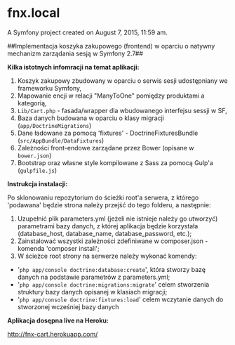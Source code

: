 fnx.local
=========

A Symfony project created on August 7, 2015, 11:59 am.

##Implementacja koszyka zakupowego (frontend) w oparciu o natywny mechanizm zarządania sesją w Symfony 2.7##

**Kilka istotnych infomracji na temat aplikacji:**

1. Koszyk zakupowy zbudowany w oparciu o serwis sesji udostępniany we frameworku Symfony,
2. Mapowanie encji w relacji "ManyToOne" pomiędzy produktami a kategorią,
3. `Lib/Cart.php` - fasada/wrapper dla wbudowanego interfejsu sessji w SF,
4. Baza danych budowana w oparciu o klasy migracji (`app/DoctrineMigrations`)
5. Dane ładowane za pomocą 'fixtures' - DoctrineFixturesBundle (`src/AppBundle/DataFixtures`)
6. Zależności front-endowe zarządane przez Bower (opisane w `bower.json`)
7. Bootstrap oraz własne style kompilowane z Sass za pomocą Gulp'a (`gulpfile.js`)

**Instrukcja instalacji:**

Po sklonowaniu repozytorium do ścieżki root'a serwera, z którego 'podawana' będzie strona należy przejść do tego folderu, a następnie:

1. Uzupełnić plik parameters.yml (jeżeli nie istnieje należy go utworzyć) parametrami bazy danych, z której aplikacja będzie korzystała (database_host, database_name, database_password, etc.);
2. Zainstalować wszystki zależności zdefiniwane w composer.json - komenda 'composer install';
3. W ścieżce root strony na serwerze należy wykonać komendy: 
- '`php app/console doctrine:database:create`', która stworzy bazę danych na podstawie parametrów z parameters.yml;
- '`php app/console doctrine:migrations:migrate`' celem stworzenia struktury bazy danych opisanej w klasiach migracji;
- '`php app/console doctrine:fixtures:load`' celem wczytanie danych do stworzonej wcześniej bazy danych
 
**Aplikacja dosępna live na Heroku:**

http://fnx-cart.herokuapp.com/
